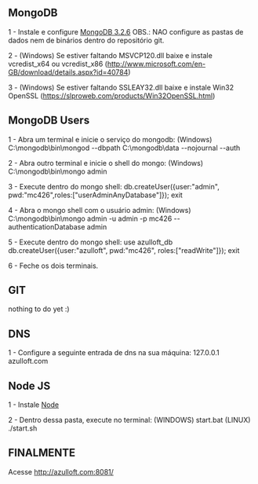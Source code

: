 MongoDB
---------------------------------------------------------
1 - Instale e configure [MongoDB 3.2.6](https://www.mongodb.org/) 
OBS.: NAO configure as pastas de dados nem de binários dentro do repositório git.

2 - (Windows) Se estiver faltando MSVCP120.dll
baixe e instale vcredist_x64 ou vcredist_x86 (http://www.microsoft.com/en-GB/download/details.aspx?id=40784)

3 - (Windows) Se estiver faltando SSLEAY32.dll
baixe e instale Win32 OpenSSL (https://slproweb.com/products/Win32OpenSSL.html)


MongoDB Users
---------------------------------------------------------
1 - Abra um terminal e inicie o serviço do mongodb:
(Windows) C:\mongodb\bin\mongod --dbpath C:\mongodb\data --nojournal --auth

2 - Abra outro terminal e inicie o shell do mongo:
(Windows) C:\mongodb\bin\mongo admin

3 - Execute dentro do mongo shell:
db.createUser({user:"admin", pwd:"mc426",roles:["userAdminAnyDatabase"]});
exit

4 - Abra o mongo shell com o usuário admin:
(Windows) C:\mongodb\bin\mongo admin -u admin -p mc426 --authenticationDatabase admin

5 - Execute dentro do mongo shell:
use azulloft_db
db.createUser({user:"azulloft", pwd:"mc426", roles:["readWrite"]});
exit

6 - Feche os dois terminais.


GIT
---------------------------------------------------------
nothing to do yet :)


DNS
---------------------------------------------------------
1 - Configure a seguinte entrada de dns na sua máquina:
127.0.0.1 azulloft.com


Node JS
---------------------------------------------------------
1 - Instale [Node](https://nodejs.org/en/download/) 

2 - Dentro dessa pasta, execute no terminal:
(WINDOWS) start.bat
(LINUX) ./start.sh


FINALMENTE
---------------------------------------------------------
Acesse http://azulloft.com:8081/